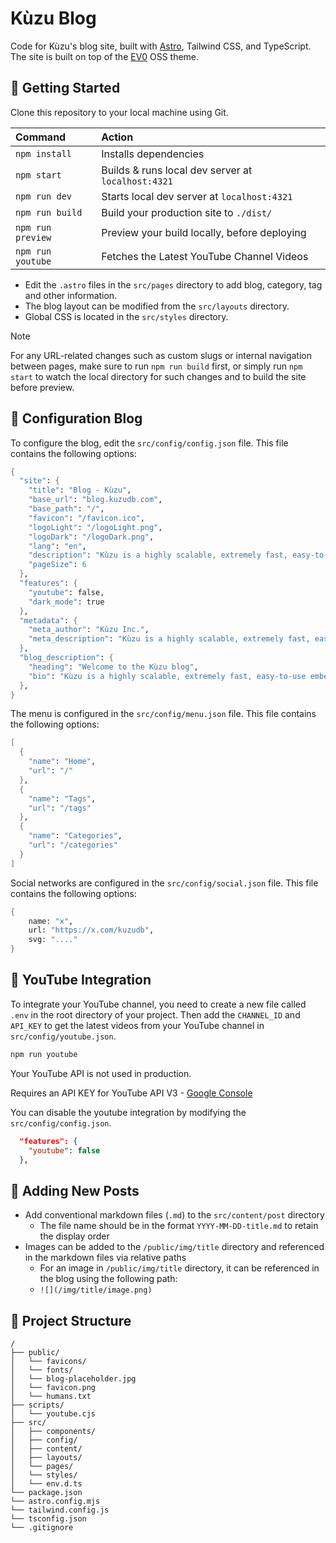 # Kùzu Blog

Code for Kùzu's blog site, built with [Astro](https://astro.build/), Tailwind CSS, and TypeScript.
The site is built on top of the [EV0](https://github.com/gndx/ev0-astro-theme) OSS theme.

## 🚀 Getting Started

Clone this repository to your local machine using Git.

| Command           | Action                                             |
| :---------------- | :------------------------------------------------- |
| `npm install`     | Installs dependencies                              |
| `npm start`       | Builds & runs local dev server at `localhost:4321` |
| `npm run dev`     | Starts local dev server at `localhost:4321`        |
| `npm run build`   | Build your production site to `./dist/`            |
| `npm run preview` | Preview your build locally, before deploying       |
| `npm run youtube` | Fetches the Latest YouTube Channel Videos          |

* Edit the `.astro` files in the `src/pages` directory to add blog, category, tag and other information.
* The blog layout can be modified from the `src/layouts` directory.
* Global CSS is located in the `src/styles` directory.

> [!NOTE]
> For any URL-related changes such as custom slugs or internal navigation between pages, make
> sure to run `npm run build` first, or simply run `npm start` to watch the local directory for such
> changes and to build the site before preview.

## 📝 Configuration Blog

To configure the blog, edit the `src/config/config.json` file. This file contains the following options:

```scheme
{
  "site": {
    "title": "Blog - Kùzu",
    "base_url": "blog.kuzudb.com",
    "base_path": "/",
    "favicon": "/favicon.ico",
    "logoLight": "/logoLight.png",
    "logoDark": "/logoDark.png",
    "lang": "en",
    "description": "Kùzu is a highly scalable, extremely fast, easy-to-use embeddable graph database",
    "pageSize": 6
  },
  "features": {
    "youtube": false,
    "dark_mode": true
  },
  "metadata": {
    "meta_author": "Kùzu Inc.",
    "meta_description": "Kùzu is a highly scalable, extremely fast, easy-to-use embeddable graph database"
  },
  "blog_description": {
    "heading": "Welcome to the Kùzu blog",
    "bio": "Kùzu is a highly scalable, extremely fast, easy-to-use embeddable graph database."
  },
}
```

The menu is configured in the `src/config/menu.json` file. This file contains the following options:

```scheme
[
  {
    "name": "Home",
    "url": "/"
  },
  {
    "name": "Tags",
    "url": "/tags"
  },
  {
    "name": "Categories",
    "url": "/categories"
  }
]
```

Social networks are configured in the `src/config/social.json` file. This file contains the following options:

```scheme
{
    name: "x",
    url: "https://x.com/kuzudb",
    svg: "...."
}
```

## 🎥 YouTube Integration

To integrate your YouTube channel, you need to create a new file called `.env` in the root directory of your project. Then add the `CHANNEL_ID` and `API_KEY` to get the latest videos from your YouTube channel in `src/config/youtube.json`.

```scheme
npm run youtube
```

Your YouTube API is not used in production.

Requires an API KEY for YouTube API V3 - [Google Console](https://console.cloud.google.com/)

You can disable the youtube integration by modifying the `src/config/config.json`.

```json
  "features": {
    "youtube": false
  },
```

## 📝 Adding New Posts

* Add conventional markdown files (`.md`) to the `src/content/post` directory
  * The file name should be in the format `YYYY-MM-DD-title.md` to retain the display order
* Images can be added to the `/public/img/title` directory and referenced in the markdown files via relative paths
  * For an image in `/public/img/title` directory, it can be referenced in the blog using the following path:
  * `![](/img/title/image.png)`

## 📂 Project Structure

```
/
├── public/
│   └── favicons/
│   └── fonts/
│   └── blog-placeholder.jpg
│   └── favicon.png
│   └── humans.txt
├── scripts/
│   └── youtube.cjs
├── src/
│   ├── components/
│   ├── config/
│   ├── content/
│   ├── layouts/
│   └── pages/
│   └── styles/
│   └── env.d.ts
└── package.json
└── astro.config.mjs
└── tailwind.config.js
└── tsconfig.json
└── .gitignore
```
